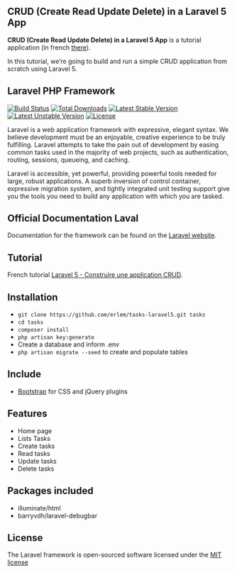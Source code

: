 ## CRUD (Create Read Update Delete) in a Laravel 5 App

**CRUD (Create Read Update Delete) in a Laravel 5 App** is a tutorial application (in french [there](http://blog.erlem.fr/programmation/developpement-web/framework/33-laravel/193-laravel-5-construire-une-application-crud)).

In this tutorial, we’re going to build and run a simple CRUD application from scratch using Laravel 5.

## Laravel PHP Framework

[![Build Status](https://travis-ci.org/laravel/framework.svg)](https://travis-ci.org/laravel/framework)
[![Total Downloads](https://poser.pugx.org/laravel/framework/d/total.svg)](https://packagist.org/packages/laravel/framework)
[![Latest Stable Version](https://poser.pugx.org/laravel/framework/v/stable.svg)](https://packagist.org/packages/laravel/framework)
[![Latest Unstable Version](https://poser.pugx.org/laravel/framework/v/unstable.svg)](https://packagist.org/packages/laravel/framework)
[![License](https://poser.pugx.org/laravel/framework/license.svg)](https://packagist.org/packages/laravel/framework)

Laravel is a web application framework with expressive, elegant syntax. We believe development must be an enjoyable, creative experience to be truly fulfilling. Laravel attempts to take the pain out of development by easing common tasks used in the majority of web projects, such as authentication, routing, sessions, queueing, and caching.

Laravel is accessible, yet powerful, providing powerful tools needed for large, robust applications. A superb inversion of control container, expressive migration system, and tightly integrated unit testing support give you the tools you need to build any application with which you are tasked.

## Official Documentation Laval

Documentation for the framework can be found on the [Laravel website](http://laravel.com/docs).

## Tutorial

French tutorial [Laravel 5 - Construire une application CRUD](http://blog.erlem.fr/programmation/developpement-web/framework/33-laravel/193-laravel-5-construire-une-application-crud).

## Installation

- `git clone https://github.com/erlem/tasks-laravel5.git tasks`
- `cd tasks`
- `composer install`
- `php artisan key:generate`
- Create a database and inform .env
- `php artisan migrate --seed` to create and populate tables

## Include

- [Bootstrap](http://getbootstrap.com/) for CSS and jQuery plugins


## Features

- Home page
- Lists Tasks
- Create tasks
- Read tasks
- Update tasks
- Delete tasks

## Packages included

- illuminate/html
- barryvdh/laravel-debugbar

## License

The Laravel framework is open-sourced software licensed under the [MIT license](http://opensource.org/licenses/MIT)